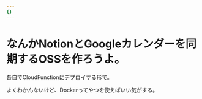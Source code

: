 ```yaml
---
{}
---
```

# なんかNotionとGoogleカレンダーを同期するOSSを作ろうよ。

各自でCloudFunctionにデプロイする形で。

よくわかんないけど、Dockerってやつを使えばいい気がする。